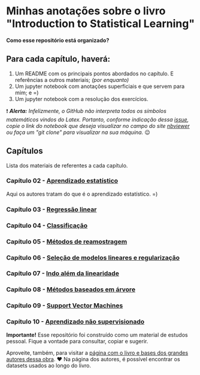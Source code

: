 # Minhas anotações sobre o livro "Introduction to Statistical Learning"

**Como esse repositório está organizado?**

## Para cada capítulo, haverá:

1. Um README com os principais pontos abordados no capítulo. E referências a outros materiais; *(por enquanto)*
1. Um jupyter notebook com anotações superficiais e que servem para mim; e =)
1. Um jupyter notebook com a resolução dos exercícios.


:heavy_exclamation_mark: ***Alerta:*** *Infelizmente, o GitHub não interpreta todos os símbolos matemáticos vindos do Latex. Portanto, conforme indicação dessa [issue](https://github.com/brian-rose/ClimateModeling_courseware/issues/6), copie o link do notebook que deseja visualizar no campo do site [nbviewer](https://nbviewer.jupyter.org/) ou faça um "git clone" para visualizar na sua máquina.* :wink:

## Capítulos

Lista dos materiais de referentes a cada capítulo.

### Capítulo 02 - [Aprendizado estatístico](./ch02_statistical_learning/)
Aqui os autores tratam do que é o aprendizado estatístico. =)

### Capítulo 03 - [Regressão linear](./ch03_linear_regression/)

### Capítulo 04 - [Classificação](./ch04_classification/)

### Capítulo 05 - [Métodos de reamostragem](./ch05_resampling_methods/)

### Capítulo 06 - [Seleção de modelos lineares e regularização](./ch06_linear_model_selection_regularization/)

### Capítulo 07 - [Indo além da linearidade](./ch07_moving_beyond_linearity/)

### Capítulo 08 - [Métodos baseados em árvore](./ch08_tree_based_methods/)

### Capítulo 09 - [Support Vector Machines](./ch09_svm/)

### Capítulo 10 - [Aprendizado não supervisionado](./ch10_unsupervised_learning/)


**Importante!**
Esse repositório foi construído como um material de estudos pessoal.
Fique a vontade para consultar, copiar e sugerir.

Aproveite, também, para visitar a [página com o livro e bases dos grandes autores dessa obra](http://faculty.marshall.usc.edu/gareth-james/ISL/). :heart:
Na página dos autores, é possível encontrar os datasets usados ao longo do livro.